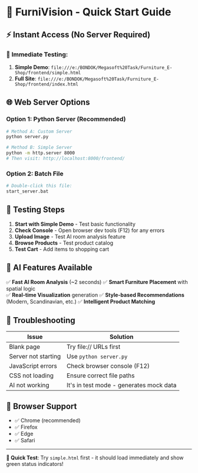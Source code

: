 # 🚀 FurniVision - Quick Start Guide

## ⚡ Instant Access (No Server Required)

### 🎯 **Immediate Testing:**
1. **Simple Demo**: `file:///e:/BONDOK/Megasoft%20Task/Furniture_E-Shop/frontend/simple.html`
2. **Full Site**: `file:///e:/BONDOK/Megasoft%20Task/Furniture_E-Shop/frontend/index.html`

## 🌐 Web Server Options

### Option 1: Python Server (Recommended)
```bash
# Method A: Custom Server
python server.py

# Method B: Simple Server  
python -m http.server 8000
# Then visit: http://localhost:8000/frontend/
```

### Option 2: Batch File
```bash
# Double-click this file:
start_server.bat
```

## 🧪 Testing Steps

1. **Start with Simple Demo** - Test basic functionality
2. **Check Console** - Open browser dev tools (F12) for any errors
3. **Upload Image** - Test AI room analysis feature
4. **Browse Products** - Test product catalog
5. **Test Cart** - Add items to shopping cart

## 🎨 AI Features Available

✅ **Fast AI Room Analysis** (~2 seconds)
✅ **Smart Furniture Placement** with spatial logic  
✅ **Real-time Visualization** generation
✅ **Style-based Recommendations** (Modern, Scandinavian, etc.)
✅ **Intelligent Product Matching**

## 🔧 Troubleshooting

| Issue | Solution |
|-------|----------|
| Blank page | Try file:// URLs first |
| Server not starting | Use `python server.py` |
| JavaScript errors | Check browser console (F12) |
| CSS not loading | Ensure correct file paths |
| AI not working | It's in test mode - generates mock data |

## 📱 Browser Support
- ✅ Chrome (recommended)
- ✅ Firefox  
- ✅ Edge
- ✅ Safari

---
**🎯 Quick Test**: Try `simple.html` first - it should load immediately and show green status indicators!
